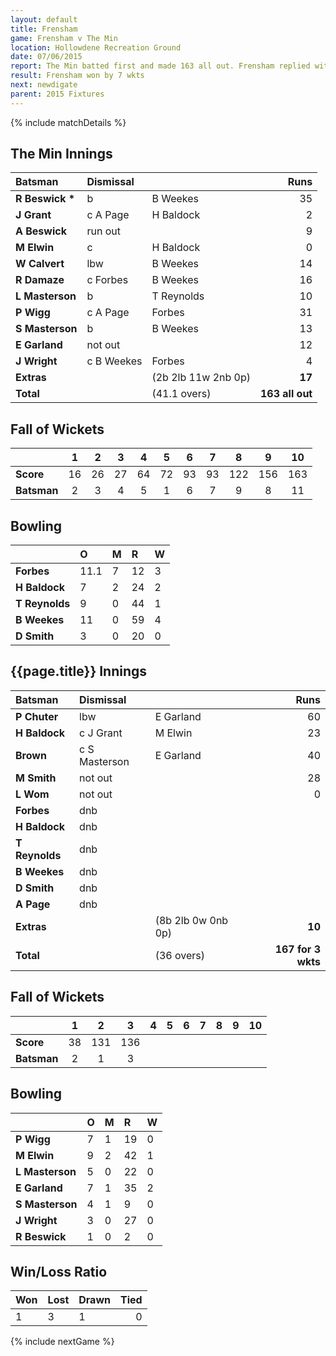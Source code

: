 ```yaml
---
layout: default
title: Frensham
game: Frensham v The Min
location: Hollowdene Recreation Ground
date: 07/06/2015
report: The Min batted first and made 163 all out. Frensham replied with 167 for 3 wkts
result: Frensham won by 7 wkts
next: newdigate
parent: 2015 Fixtures
---
```


{% include matchDetails %}

## The Min Innings

| Batsman | Dismissal |  | Runs |
|:---|:---|---|---:|
| **R Beswick &#42;** | b | B Weekes | 35 |
| **J Grant** | c A Page | H Baldock | 2 |
| **A Beswick** | run out |  | 9 |
| **M Elwin** | c | H Baldock | 0 |
| **W Calvert** | lbw | B Weekes | 14 |
| **R Damaze** | c Forbes | B Weekes | 16 |
| **L Masterson** | b | T Reynolds | 10 |
| **P Wigg** | c A Page | Forbes | 31 |
| **S Masterson** | b | B Weekes | 13 |
| **E Garland** | not out |  | 12 |
| **J Wright** | c B Weekes | Forbes | 4 |
| **Extras** | | (2b 2lb 11w 2nb 0p) | **17** |
| **Total** | | (41.1 overs) | **163 all out** |

## Fall of Wickets

| | 1 | 2 | 3 | 4 | 5 | 6 | 7 | 8 | 9 | 10 |
|---|:---:|:---:|:---:|:---:|:---:|:---:|:---:|:---:|:---:|:---:|
| **Score** | 16 | 26 | 27 | 64 | 72 | 93 | 93 | 122 | 156 | 163 |
| **Batsman** | 2 | 3 | 4 | 5 | 1 | 6 | 7 | 9 | 8 | 11 |

## Bowling

| | O | M | R | W |
|---|:---|:---|:---|:---|
| **Forbes** | 11.1 | 7 | 12 | 3 |
| **H Baldock** | 7 | 2 | 24 | 2 |
| **T Reynolds** | 9 | 0 | 44 | 1 |
| **B Weekes** | 11 | 0 | 59 | 4 |
| **D Smith** | 3 | 0 | 20 | 0 |

## {{page.title}} Innings

| Batsman | Dismissal |  | Runs |
|:---|:---|---|---:|
| **P Chuter** | lbw | E Garland | 60 |
| **H Baldock** | c J Grant | M Elwin | 23 |
| **Brown** | c S Masterson | E Garland | 40 |
| **M Smith** | not out |  | 28 |
| **L Wom** |not out |  | 0 |
| **Forbes** | dnb |  |  |
| **H Baldock** | dnb |  |  |
| **T Reynolds** | dnb |  |  |
| **B Weekes** | dnb |  |  |
| **D Smith** | dnb |  |  |
| **A Page** | dnb |  |  |
| **Extras** | | (8b 2lb 0w 0nb 0p) | **10** |
| **Total** | | (36 overs) | **167 for 3 wkts** |

## Fall of Wickets

| | 1 | 2 | 3 | 4 | 5 | 6 | 7 | 8 | 9 | 10 |
|---|:---:|:---:|:---:|:---:|:---:|:---:|:---:|:---:|:---:|:---:|
| **Score** | 38 | 131 | 136 |  |  |  |  |  |  |  |
| **Batsman** | 2 | 1 | 3 |  |  |  |  |  |  |  |

## Bowling

| | O | M | R | W |
|---|:---|:---|:---|:---|
| **P Wigg** | 7 | 1 | 19 | 0 |
| **M Elwin** | 9 | 2 | 42 | 1 |
| **L Masterson** | 5 | 0 | 22 | 0 |
| **E Garland** | 7 | 1 | 35 | 2 |
| **S Masterson** | 4 | 1 | 9 | 0 |
| **J Wright** | 3 | 0 | 27 | 0 |
| **R Beswick** | 1 | 0 | 2 | 0 |

## Win/Loss Ratio

| Won | Lost | Drawn | Tied |
|:---|:---|:---|---:|
| 1 | 3 | 1 | 0 |

{% include nextGame %}
